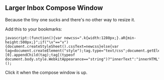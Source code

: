 ## Larger Inbox Compose Window

Because the tiny one sucks and there's no other way to resize it.

Add this to your bookmarks:

    javascript:(function(){var newcss=".k{width:1280px;}.aR{min-height:500px;}";if("\v"=="v"){document.createStyleSheet().cssText=newcss}else{var tag=document.createElement("style");tag.type="text/css";document.getElementsByTagName("head")[0].appendChild(tag);tag[(typeof document.body.style.WebkitAppearance=="string")?"innerText":"innerHTML"]=newcss}})();

Click it when the compose window is up.
